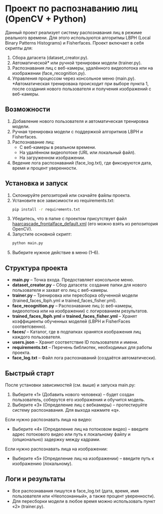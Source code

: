 # Проект по распознаванию лиц (OpenCV + Python)

Данный проект реализует систему распознавания лиц в режиме реального времени. Для этого используются алгоритмы LBPH (Local Binary Patterns Histograms) и Fisherfaces. Проект включает в себя скрипты для:
1. Сбора датасета (dataset_creator.py).
2. Автоматической* или ручной тренировки модели (trainer.py).
3. Распознавания лиц с веб-камеры, удалённого видеопотока или на изображении (face_recognition.py).
4. Управления процессом через консольное меню (main.py).
*Автоматическая тренировака происходит при выборе пункта 1, после создания нового пользователя и получения изображений с веб-камеры.

## Возможности
1. Добавление нового пользователя и автоматическая тренировка модели.
2. Ручная тренировка модели с поддержкой алгоритмов LBPH и Fisherfaces.
3. Распознавание лиц:
   - С веб-камеры в реальном времени.
   - На удалённом видеопотоке (URL или локальный файл).
   - На загруженном изображении.
4. Ведение лога распознаваний (face_log.txt), где фиксируются дата, время и процент уверенности.

## Установка и запуск
1. Склонируйте репозиторий или скачайте файлы проекта.
2. Установите все зависимости из requirements.txt:
   ```bash
   pip install -r requirements.txt
   ```
3. Убедитесь, что в папке с проектом присутствует файл [haarcascade_frontalface_default.xml](https://github.com/opencv/opencv/blob/4.x/data/haarcascades/haarcascade_frontalface_default.xml) (его можно взять из репозитория OpenCV).
4. Запустите основной скрипт:
   ```bash
   python main.py
   ```
5. Выберите нужное действие в меню (1–6).

## Структура проекта
- **main.py** – Точка входа. Предоставляет консольное меню.
- **dataset_creator.py** – Сбор датасета: создание папки для нового пользователя и захват его лиц с веб-камеры.
- **trainer.py** – Тренировка или пересборка обученной модели (trained_faces_lbph.yml и trained_faces_fisher.yml).
- **face_recognition.py** – Распознавание лиц (с веб-камеры, видеопотока или на изображении) с логированием результатов.
- **trained_faces_lbph.yml** и **trained_faces_fisher.yml** – Хранят коэффициенты обученных моделей (LBPH и FisherFaces соответсвенно).
- **faces/** – Каталог, где в подпапках хранятся изображения лиц каждого пользователя.
- **users.json** – Хранит соответствие ID пользователя и имени.
- **requirements.txt** – Перечень библиотек, необходимых для работы проекта.
- **face_log.txt** – Файл лога распознаваний (создаётся автоматически).

## Быстрый старт
После установки зависимостей (см. выше) и запуска main.py:
1. Выберите «1» (Добавить нового человека) – будет создан пользователь, соберутся его изображения и обучится модель.
2. Выберите «3» (Определение лиц c вебкамеры) – протестируйте систему распознавания. Для выхода нажмите «q».

Если нужно распознавать лица на видео:
- Выберите «4» (Определение лиц на потоковом видео) – введите адрес потокового видео или путь к локальному файлу и (опционально) задержку между кадрами.

Если нужно распознавать лица на изображении:
- Выберите «5» (Определение лиц на изображении) – введите путь к изображению (локальному).

## Логи и результаты
- Все распознавания пишутся в face_log.txt (дата, время, имя пользователя или «Неопознанный», а также процент уверенности).
- Для пересборки модели в любое время можно использовать пункт «2» (trainer.py).

